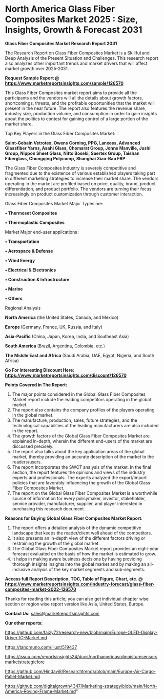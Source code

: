 # North America Glass Fiber Composites Market 2025 : Size, Insights, Growth & Forecast 2031

<strong>Glass Fiber Composites Market Research Report 2031</strong>

The Research Report on Glass Fiber Composites Market is a Skillful and Deep Analysis of the Present Situation and Challenges. This research report also analyzes other important trends and market drivers that will affect market growth over 2025-2031.

<strong>Request Sample Report @ <a href=https://www.marketreportsinsights.com/sample/126570>https://www.marketreportsinsights.com/sample/126570</a></strong>

This Glass Fiber Composites market report aims to provide all the participants and the vendors will all the details about growth factors, shortcomings, threats, and the profitable opportunities that the market will present in the near future. The report also features the revenue share, industry size, production volume, and consumption in order to gain insights about the politics to contest for gaining control of a large portion of the market share.

Top Key Players in the Glass Fiber Composites Market:

<strong>Saint-Gobain Vetrotex, Owens Corning, PPG, Lanxess, Advanced Glassfiber Yarns, Asahi Glass, Chomarat Group, Johns Manville, Jushi Group, Nippon Sheet Glass, Nitto Boseki, Saertex Group, Taishan Fiberglass, Chongqing Polycomp, Shanghai Xiao-Bao FRP</strong>

The Glass Fiber Composites Industry is severely competitive and fragmented due to the existence of various established players taking part in different marketing strategies to increase their market share. The vendors operating in the market are profiled based on price, quality, brand, product differentiation, and product portfolio. The vendors are turning their focus increasingly on product customization through customer interaction.

Glass Fiber Composites Market Major Types are:

<strong>• Thermoset Composites

• Thermoplastic Composites</strong>

Market Major end-user applications :

<strong>• Transportation

• Aerospace & Defense

• Wind Energy

• Electrical & Electronics

• Construction & Infrastructure

• Marine

• Others</strong>

Regional Analysis

</u><strong><b>North America</b></strong> (the United States, Canada, and Mexico)

<strong><b>Europe </b></strong>(Germany, France, UK, Russia, and Italy)

<strong><b>Asia-Pacific</b></strong> (China, Japan, Korea, India, and Southeast Asia)

<strong><b>South America</b></strong> (Brazil, Argentina, Colombia, etc.)

<strong><b>The Middle East and Africa</b></strong> (Saudi Arabia, UAE, Egypt, Nigeria, and South Africa)

<strong>Go For Interesting Discount Here: <a href=https://www.marketreportsinsights.com/discount/126570>https://www.marketreportsinsights.com/discount/126570</a></strong>

<strong>Points Covered in The Report:</strong>
<ol>
  <li>The major points considered in the Global Glass Fiber Composites Market report include the leading competitors operating in the global market.</li>
  <li>The report also contains the company profiles of the players operating in the global market.</li>
  <li>The manufacture, production, sales, future strategies, and the technological capabilities of the leading manufacturers are also included in the report.</li>
  <li>The growth factors of the Global Glass Fiber Composites Market are explained in-depth, wherein the different end-users of the market are discussed precisely.</li>
  <li>The report also talks about the key application areas of the global market, thereby providing an accurate description of the market to the readers/users.</li>
  <li>The report incorporates the SWOT analysis of the market. In the final section, the report features the opinions and views of the industry experts and professionals. The experts analyzed the export/import policies that are favorably influencing the growth of the Global Glass Fiber Composites Market.</li>
  <li>The report on the Global Glass Fiber Composites Market is a worthwhile source of information for every policymaker, investor, stakeholder, service provider, manufacturer, supplier, and player interested in purchasing this research document.</li>
</ol>
<strong>Reasons for Buying Global Glass Fiber Composites Market Report:</strong>

<ol>
  <li>The report offers a detailed analysis of the dynamic competitive landscape that keeps the reader/client well ahead of the competitors.</li>
  <li>It also presents an in-depth view of the different factors driving or restraining the growth of the global market.</li>
  <li>The Global Glass Fiber Composites Market report provides an eight-year forecast evaluated on the basis of how the market is estimated to grow.</li>
  <li>It helps in making aware business decisions by having providing thorough insights insights into the global market and by making an all-inclusive analysis of the key market segments and sub-segments.</li>
</ol>
<strong>Access full Report Description, TOC, Table of Figure, Chart, etc. @ <a href=https://www.marketreportsinsights.com/industry-forecast/glass-fiber-composites-market-2022-126570>https://www.marketreportsinsights.com/industry-forecast/glass-fiber-composites-market-2022-126570</a></strong>


Thanks for reading this article; you can also get individual chapter wise section or region wise report version like Asia, United States, Europe.

<strong>Contact Us:</strong>
sales@marketreportsinsights.com

<strong>Our other reports:</strong>

<a href=https://github.com/faizy72/research-new/blob/main/Europe-OLED-Display-Driver-IC-Market.md>https://github.com/faizy72/research-new/blob/main/Europe-OLED-Display-Driver-IC-Market.md</a>

<a href=https://tanomuno.com/illust/519437>https://tanomuno.com/illust/519437</a>

<a href=https://issuu.com/reportsinsights24/docs/northamericasoilmoisturesensorsmarketstrategicfore>https://issuu.com/reportsinsights24/docs/northamericasoilmoisturesensorsmarketstrategicfore</a>

<a href=https://github.com/Hindavi8/Researchtrends/blob/main/Europe-Air-Cargo-Pallet-Market.md>https://github.com/Hindavi8/Researchtrends/blob/main/Europe-Air-Cargo-Pallet-Market.md</a>

<a href=https://github.com/digitalgrowth4347/Marketing-strategy/blob/main/North-America-Roving-Frame-Market.md>https://github.com/digitalgrowth4347/Marketing-strategy/blob/main/North-America-Roving-Frame-Market.md</a>"
